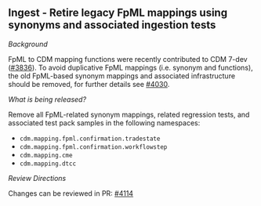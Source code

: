 ## Ingest - Retire legacy FpML mappings using synonyms and associated ingestion tests

*Background*

FpML to CDM mapping functions were recently contributed to CDM 7-dev ([#3836](https://github.com/finos/common-domain-model/issues/3836)).  To avoid duplicative FpML mappings (i.e. synonym and functions), the old FpML-based synonym mappings and associated infrastructure should be removed, for further details see [#4030](https://github.com/finos/common-domain-model/issues/4030).

*What is being released?*

Remove all FpML-related synonym mappings, related regression tests, and associated test pack samples in the following namespaces: 
- `cdm.mapping.fpml.confirmation.tradestate`
- `cdm.mapping.fpml.confirmation.workflowstep`
- `cdm.mapping.cme`
- `cdm.mapping.dtcc`

*Review Directions*

Changes can be reviewed in PR: [#4114](https://github.com/finos/common-domain-model/pull/4114)
